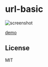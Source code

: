 url-basic
======================

![screenshot](https://cdn.rawgit.com/abagames/url-basic/v1.0.1/www/screenshot.gif)

[demo](https://cdn.rawgit.com/abagames/url-basic/v1.0.1/www/)

License
----------
MIT
